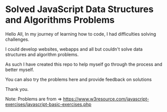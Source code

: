 # Solved JavaScript Data Structures and Algorithms Problems

Hello All,
In my journey of learning how to code, I had difficulties solving challenges.

I could develop websites, webapps and all but couldn't solve data structures and algorithm problems.

As such I have created this repo to help myself go through the process and better myself.

You can also try the problems here and provide feedback on solutions

Thank you.

Note: Problems are from => https://www.w3resource.com/javascript-exercises/javascript-basic-exercises.php
